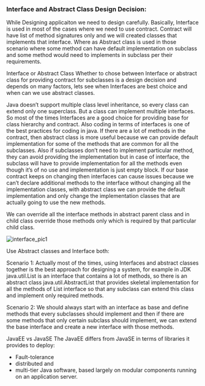 ### Interface and Abstract Class Design Decision:

While Designing applicaiton we need to design carefully. Basically, Interface is used in most of the cases where we need to use contract. Contract will have list of method signatures only and we will created classes that implements that interface. Where as Abstract class is used in those scenario where some method can have default implementation on subclass and some method would need to implements in subclass per their requirements.

Interface or Abstract Class
Whether to chose between Interface or abstract class for providing contract for subclasses is a design decision and depends on many factors, lets see when Interfaces are best choice and when can we use abstract classes.

Java doesn’t support multiple class level inheritance, so every class can extend only one superclass. But a class can implement multiple interfaces. So most of the times Interfaces are a good choice for providing base for class hierarchy and contract. Also coding in terms of interfaces is one of the best practices for coding in java.
If there are a lot of methods in the contract, then abstract class is more useful because we can provide default implementation for some of the methods that are common for all the subclasses. Also if subclasses don’t need to implement particular method, they can avoid providing the implementation but in case of interface, the subclass will have to provide implementation for all the methods even though it’s of no use and implementation is just empty block.
If our base contract keeps on changing then interfaces can cause issues because we can’t declare additional methods to the interface without changing all the implementation classes, with abstract class we can provide the default implementation and only change the implementation classes that are actually going to use the new methods.

We can override all the interface methods in abstract parent class and in child class override those methods only which is required by that particular child class.

![interface_pic1](https://user-images.githubusercontent.com/3334548/53125544-e2666680-3523-11e9-867d-be59721d2ec4.PNG)


Use Abstract classes and Interface both:

Scenario 1:
Actually most of the times, using Interfaces and abstract classes together is the best approach for designing a system, for example in JDK java.util.List is an interface that contains a lot of methods, so there is an abstract class java.util.AbstractList that provides skeletal implementation for all the methods of List interface so that any subclass can extend this class and implement only required methods.

Scenario 2:
We should always start with an interface as base and define methods that every subclasses should implement and then if there are some methods that only certain subclass should implement, we can extend the base interface and create a new interface with those methods. 



JavaEE vs JavaSE
The JavaEE differs from JavaSE in terms of libraries it provides to deploy: 
- Fault-tolerance
- distributed and 
- multi-tier Java software, based largely on modular components running on an application server.


